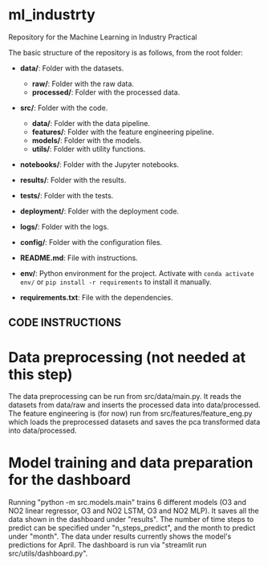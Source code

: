 # ml_industrty
Repository for the Machine Learning in Industry Practical


The basic structure of the repository is as follows, from the root folder:

- **data/**: Folder with the datasets.
    - **raw/**: Folder with the raw data.
    - **processed/**: Folder with the processed data.

- **src/**: Folder with the code.
    - **data/**: Folder with the data pipeline.
    - **features/**: Folder with the feature engineering pipeline.
    - **models/**: Folder with the models.
    - **utils/**: Folder with utility functions.

- **notebooks/**: Folder with the Jupyter notebooks.

- **results/**: Folder with the results.

- **tests/**: Folder with the tests.

- **deployment/**: Folder with the deployment code.

- **logs/**: Folder with the logs.

- **config/**: Folder with the configuration files.

- **README.md**: File with instructions.

- **env/**: Python environment for the project. Activate with ```conda activate env/``` or ```pip install -r requirements``` to install it manually.

- **requirements.txt**: File with the dependencies.


## CODE INSTRUCTIONS

# Data preprocessing (not needed at this step)
The data preprocessing can be run from src/data/main.py. It reads the datasets
from data/raw and inserts the processed data into data/processed. The feature
engineering is (for now) run from src/features/feature_eng.py which loads the
preprocessed datasets and saves the pca transformed data into data/processed.

# Model training and data preparation for the dashboard
Running "python -m src.models.main" trains 6 different models (O3 and NO2
linear regressor, O3 and NO2 LSTM, O3 and NO2 MLP). It saves all the data
shown in the dashboard under "results". The number of time steps to predict
can be specified under "n_steps_predict", and the month to predict under
"month". The data under results currently shows the model's predictions for
April. The dashboard is run via "streamlit run src/utils/dashboard.py".
